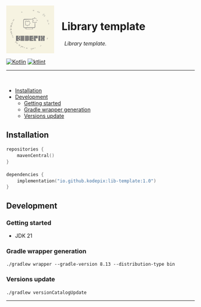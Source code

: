 <img align="left" alt="logo" width="128" src=".idea/icon.svg">

# &nbsp;&nbsp;&nbsp;Library template

###### &nbsp;&nbsp;&nbsp;&nbsp;&nbsp;&nbsp;&nbsp;Library template.

[![Kotlin](https://img.shields.io/badge/kotlin-2.1.20-blue.svg?logo=kotlin)](http://kotlinlang.org)
[![ktlint](https://img.shields.io/badge/code%20style-%E2%9D%A4-FF4081.svg)](https://ktlint.github.io/)

---
<br>

* [Installation](#installation)
* [Development](#development)
    * [Getting started](#getting-started)
    * [Gradle wrapper generation](#gradle-wrapper-generation)
    * [Versions update](#versions-update)

## Installation

```kotlin
repositories {
    mavenCentral()
}

dependencies {
    implementation("io.github.kodepix:lib-template:1.0")
}
```

## Development

### Getting started

- JDK 21

### Gradle wrapper generation

```shell
./gradlew wrapper --gradle-version 8.13 --distribution-type bin
```

### Versions update

```shell
./gradlew versionCatalogUpdate
```

---

